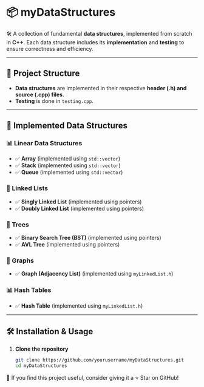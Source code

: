 # 📦 myDataStructures  

🛠️ A collection of fundamental **data structures**, implemented from scratch in **C++**. Each data structure includes its **implementation** and **testing** to ensure correctness and efficiency.  

---

## 📂 Project Structure  
- **Data structures** are implemented in their respective **header (.h) and source (.cpp) files**.  
- **Testing** is done in `testing.cpp`.  

---

## 📌 Implemented Data Structures  

### 📊 Linear Data Structures  
- ✅ **Array** (implemented using `std::vector`)  
- ✅ **Stack** (implemented using `std::vector`)  
- ✅ **Queue** (implemented using `std::vector`)  

### 🔗 Linked Lists  
- ✅ **Singly Linked List** (implemented using pointers)  
- ✅ **Doubly Linked List** (implemented using pointers)  

### 🌳 Trees  
- ✅ **Binary Search Tree (BST)** (implemented using pointers)  
- ✅ **AVL Tree** (implemented using pointers)  

### 🔗 Graphs  
- ✅ **Graph (Adjacency List)** (implemented using `myLinkedList.h`)  

### 📊 Hash Tables  
- ✅ **Hash Table** (implemented using `myLinkedList.h`)  
---

## 🛠️ Installation & Usage  

1. **Clone the repository**  
   ```sh
   git clone https://github.com/yourusername/myDataStructures.git
   cd myDataStructures

🌟 If you find this project useful, consider giving it a ⭐ Star on GitHub!
